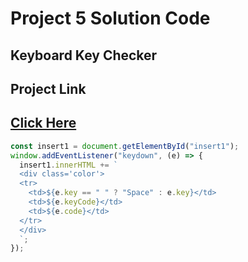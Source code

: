 # Project 5 Solution Code

## Keyboard Key Checker

## Project Link

## [Click Here](https://stackblitz.com/edit/dom-project-chaiaurcode-utpwkw?file=5-keyboard%2Fchaiaurcode.js,5-keyboard%2Findex.html)

```javascript
const insert1 = document.getElementById("insert1");
window.addEventListener("keydown", (e) => {
  insert1.innerHTML += `
  <div class='color'>
  <tr>
    <td>${e.key == " " ? "Space" : e.key}</td>
    <td>${e.keyCode}</td>
    <td>${e.code}</td>
  </tr> 
  </div>
  `;
});
```
